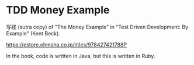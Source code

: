 # TDD Money Example

写経 (sutra copy) of "The Money Example" in "Test Driven Development: By Example" (Kent Beck).

https://estore.ohmsha.co.jp/titles/978427421788P

In the book, code is written in Java, but this is written in Ruby.
